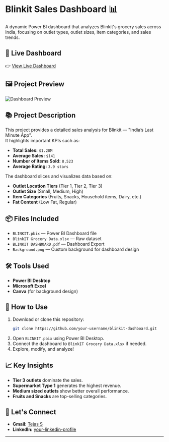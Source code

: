 # Blinkit Sales Dashboard 📊

A dynamic Power BI dashboard that analyzes Blinkit's grocery sales across India, focusing on outlet types, outlet sizes, item categories, and sales trends.

## 🔴 Live Dashboard

👉 [View Live Dashboard](https://app.powerbi.com/view?r=eyJrIjoiYjExNWYxYTEtOGUyMi00NTZmLWJmNjQtMWYyZjI0NGFiOGQ2IiwidCI6IjUwMTcxNjkxLTExNDItNDFjMi1hNzZjLWM2MDljZDExMmYzZiJ9)  

## 🖼️ Project Preview

![Dashboard Preview](link-to-your-dashboard-image)

## 📚 Project Description

This project provides a detailed sales analysis for Blinkit — "India’s Last Minute App".  
It highlights important KPIs such as:
- **Total Sales:** `$1.20M`
- **Average Sales:** `$141`
- **Number of Items Sold:** `8,523`
- **Average Rating:** `3.9 stars`

The dashboard slices and visualizes data based on:
- **Outlet Location Tiers** (Tier 1, Tier 2, Tier 3)
- **Outlet Size** (Small, Medium, High)
- **Item Categories** (Fruits, Snacks, Household items, Dairy, etc.)
- **Fat Content** (Low Fat, Regular)

## 📦 Files Included

- `BLINKIT.pbix` — Power BI Dashboard file
- `BlinkIT Grocery Data.xlsx` — Raw dataset
- `BLINKIT DASHBOARD.pdf` — Dashboard Export
- `Background.png` — Custom background for dashboard design

## 🛠️ Tools Used

- **Power BI Desktop**
- **Microsoft Excel**
- **Canva** (for background design)

## 🚀 How to Use

1. Download or clone this repository:
    ```bash
    git clone https://github.com/your-username/blinkit-dashboard.git
    ```
2. Open `BLINKIT.pbix` using Power BI Desktop.
3. Connect the dashboard to `BlinkIT Grocery Data.xlsx` if needed.
4. Explore, modify, and analyze!

## 📈 Key Insights

- **Tier 3 outlets** dominate the sales.
- **Supermarket Type 1** generates the highest revenue.
- **Medium sized outlets** show better overall performance.
- **Fruits and Snacks** are top-selling categories.

## 🤝 Let's Connect

- **Gmail:** [Tejas S](tejas.analyst.11304@gmail.com)
- **LinkedIn:** [your-linkedin-profile](https://www.linkedin.com/in/tejas-data-analyst/)

---

